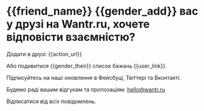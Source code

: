 # {{friend_name}} {{gender_add}} вас у друзі на Wantr.ru, хочете відповісти взаємністю?

Додати в друзі: {{action_url}}

Або подивитися {{gender_their}} список бажань {{user_link}}.

Підписуйтесь на наші оновлення в Фейсбуці, Твіттері та Вконтакті.

Будемо раді вашим відгукам та пропозаціям: hello@wantr.ru

Відписатися від всіх повідомлень.
